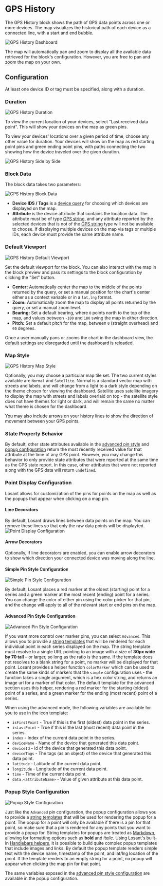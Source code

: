 # GPS History

The GPS History block shows the path of GPS data points across one or more devices. The map visualizes the historical path of each device as a connected line, with a start and end bubble.

![GPS History Dashboard](/images/dashboards/gps-history-example.png "GPS History Dashboard")

The map will automatically pan and zoom to display all the available data retrieved for the block's configuration. However, you are free to pan and zoom the map on your own.

## Configuration

At least one device ID or tag must be specified, along with a duration.

### Duration

![GPS History Duration](/images/dashboards/gps-history-duration.png "GPS History Duration")

To view the current location of your devices, select "Last received data point". This will show your devices on the map as green pins.

To view your devices' locations over a given period of time, choose any other value for duration. Your devices will show on the map as red starting point pins and green ending point pins, with paths connecting the two showing how the device traveled over the given duration.

![GPS History Side by Side](/images/dashboards/gps-history-side-by-side.png "GPS History Side by Side")

### Block Data

The block data takes two parameters:

![GPS History Block Data](/images/dashboards/gps-history-block-data.png "GPS History Block Data")

* **Device IDS / Tags** is a [device query](/devices/device-queries/) for choosing which devices are displayed on the map.
* **Attribute** is the device attribute that contains the location data. The attribute must be of type [GPS string](/devices/state/#gps-attributes), and any attribute reported by the selected devices that is not of the [GPS string](/devices/state/#gps-attributes) type will not be available to choose. If displaying multiple devices on the map via tags or multiple IDs, each device must provide the same attribute name.

### Default Viewport

![GPS History Default Viewport](/images/dashboards/gps-viewport.png "GPS History Default Viewport")

Set the default viewport for the block. You can also interact with the map in the block preview and pass its settings to the block configuration by clicking the "Set" button.

* **Center:** Automatically center the map to the middle of the points returned by the query, or set a manual position for the chart's center either as a context variable or in a `lat,lng` format.
* **Zoom:** Automatically zoom the map to display all points returned by the query, or set a manual zoom level.
* **Bearing:** Set a default bearing, where `0` points north to the top of the map, and values between `-180` and `180` swing the map in either direction.
* **Pitch:** Set a default pitch for the map, between `0` (straight overhead) and `60` degrees.

Once a user manually pans or zooms the chart in the dashboard view, the default settings are disregarded until the dashboard is reloaded.

### Map Style

![GPS History Map Style](/images/dashboards/history-map-style.png "GPS History Map Style")

Optionally, you may choose a particular map tile set. The two current styles available are `Normal` and `Satellite`. Normal is a standard vector map with streets and labels, and will change from a light to a dark style depending on the theme chosen for viewing the dashboard. Satellite uses satellite imagery to display the map with streets and labels overlaid on top - the satellite style does not have themes for light or dark, and will remain the same no matter what theme is chosen for the dashboard.

You may also include arrows on your history lines to show the direction of movement between your GPS points.

### State Property Behavior

By default, other state attributes available in the [advanced pin style](#advanced-pin-style-configuration) and [popup configuration](#popup-style-configuration) return the most recently received value for that attribute at the time of any GPS point. However, you may change this behavior to only provide state attributes that were reported at the same time as the GPS state report. In this case, other attributes that were not reported along with the GPS data will return `undefined`.

### Point Display Configuration

Losant allows for customization of the pins for points on the map as well as the popups that appear when clicking on a map pin.

#### Line Decorators

By default, Losant draws lines between data points on the map. You can remove these lines so that only the raw data points will be displayted.
![Point Display Configuration](/images/dashboards/gps-history-point-display-configuration.png "Point Display Configuration")

#### Arrow Decorators

Optionally, if line decorators are enabled, you can enable arrow decorators to show which direction your connected device was moving along the line.

#### Simple Pin Style Configuration

![Simple Pin Style Configuration](/images/dashboards/gps-history-simple-pin-config.png "Simple Pin Style Configuration")

By default, Losant places a red marker at the oldest (starting) point for a series and a green marker at the most recent
(ending) point for a series. You can change the color of either pin using the color picker for that pin, and the change
will apply to all of the relevant start or end pins on the map.

#### Advanced Pin Style Configuration

![Advanced Pin Style Configuration](/images/dashboards/gps-history-advanced-pin-config.png "Advanced Pin Style Configuration")

If you want more control over marker pins, you can select `Advanced`. This allows you to provide a [string templates](/workflows/accessing-payload-data/#string-templates)
that will be rendered for each individual point in each series displayed on the map. The string template must resolve to a single URL pointing to an image with a size of
**30px wide by 70 tall** – or larger, so long as the ratio is the same. If the template does not resolves to a blank string for a point, no marker will be displayed for
that point. Losant provides a helper function `colorMarker` which can be used to create the same kinds of markers that the `simple` configuration uses - the function takes
a single argument, which is a hex color string, and returns an image url for a marker of that color. The default template for the advanced section uses this helper, rendering
a red marker for the starting (oldest) point of a series, and a green marker for the ending (most recent) point of a series.

When using the advanced mode, the following variables are available for you to use in the icon template:

* `isFirstPoint` - True if this is the first (oldest) data point in the series.
* `isLastPoint` - True if this is the last (most recent) data point in the series.
* `index` - Index of the current data point in the series.
* `deviceName` - Name of the device that generated this data point.
* `deviceId` - Id of the device that generated this data point.
* `deviceTags` - The tags (as an object) of the device that generated this data point.
* `latitude` - Latitude of the current data point.
* `longitude` - Longitude of the current data point.
* `time` - Time of the current data point.
* `data.<attributeName>` - Value of given attribute at this data point.

### Popup Style Configuration

![Popup Style Configuration](/images/dashboards/gps-history-popup-config.png "Popup Style Configuration")

Just like the `Advanced` pin configuration, the popup configuration allows you to provide a [string templates](/workflows/accessing-payload-data/#string-templates) that will
be used for rendering the popup for a point. The popup for a point will only be available if there is a pin for that point, so make sure that a pin is rendered for any points
that you want to provide a popup for. String templates for popups are treated as [Markdown](http://commonmark.org/help/), allowing for formatting options such as **bold** and
*italic*. Using Losant's built-in [Handlebars helpers](/workflows/accessing-payload-data/#string-templates), it is possible to build quite complex popup templates that include
images and links. By default the popup template renders simple text with the device name, timestamp of the point, and lat/lng location of the point. If the template renders to
an empty string for a point, no popup will appear when clicking the map pin for that point.

The same variables exposed in the [advanced pin style configuration](#advanced-pin-style-configuration) are available in the popup configuration.
